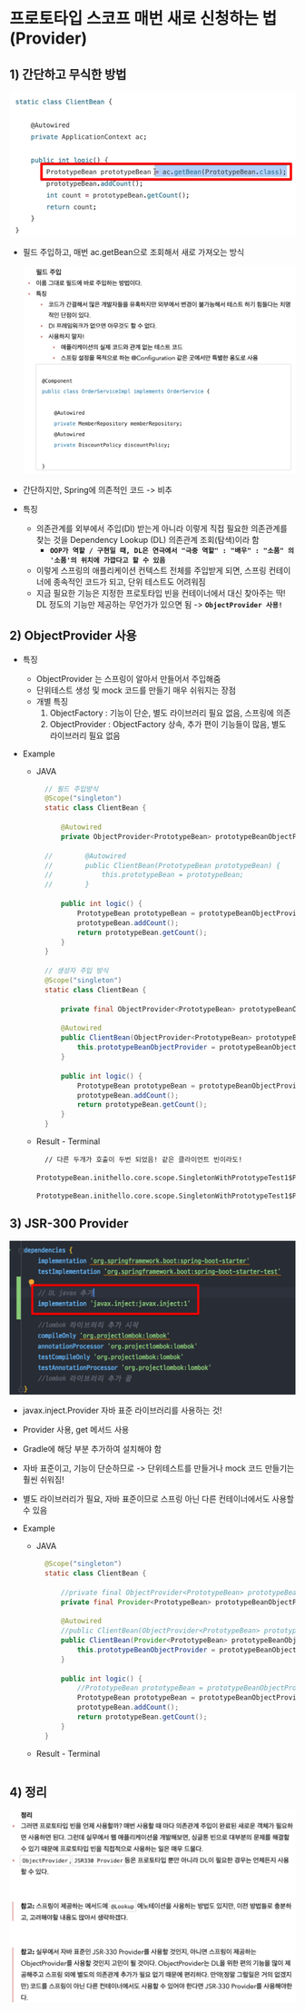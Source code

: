 <link href="../md_config/style.css" rel="stylesheet">

# 프로토타입 스코프 매번 새로 신청하는 법(Provider)

## 1) 간단하고 무식한 방법

<img src='images/2021-09-21-20-09-25.png' />

- 필드 주입하고, 매번 ac.getBean으로 조회해서 새로 가져오는 방식

  <img src='images/2021-09-21-20-17-14.png' />

- 간단하지만, Spring에 의존적인 코드 -> 비추
- 특징

  - 의존관계를 외부에서 주입(DI) 받는게 아니라 이렇게 직접 필요한 의존관계를 찾는 것을 Dependency Lookup (DL) 의존관계 조회(탐색)이라 함
    - **`OOP가 역할 / 구현일 때, DL은 연극에서 "극중 역할" : "배우" : "소품" 의 '소품'의 위치에 가깝다고 할 수 있음`**
  - 이렇게 스프링의 애플리케이션 컨텍스트 전체를 주입받게 되면, 스프링 컨테이너에 종속적인 코드가 되고, 단위 테스트도 어려워짐
  - 지금 필요한 기능은 지정한 프로토타입 빈을 컨테이너에서 대신 찾아주는 딱! DL 정도의 기능만 제공하는 무언가가 있으면 됨 -> **`ObjectProvider 사용!`**

## 2) ObjectProvider 사용

- 특징

  - ObjectProvider 는 스프링이 알아서 만들어서 주입해줌
  - 단위테스트 생성 및 mock 코드를 만들기 매우 쉬워지는 장점
  - 개별 특징
    1. ObjectFactory : 기능이 단순, 별도 라이브러리 필요 없음, 스프링에 의존
    2. ObjectProvider : ObjectFactory 상속, 추가 편이 기능들이 많음, 별도 라이브러리 필요 없음

- Example

  - JAVA

    ```JAVA
      // 필드 주입방식
      @Scope("singleton")
      static class ClientBean {

          @Autowired
          private ObjectProvider<PrototypeBean> prototypeBeanObjectProvider;

      //        @Autowired
      //        public ClientBean(PrototypeBean prototypeBean) {
      //            this.prototypeBean = prototypeBean;
      //        }

          public int logic() {
              PrototypeBean prototypeBean = prototypeBeanObjectProvider.getObject();
              prototypeBean.addCount();
              return prototypeBean.getCount();
          }
      }

      // 생성자 주입 방식
      @Scope("singleton")
      static class ClientBean {

          private final ObjectProvider<PrototypeBean> prototypeBeanObjectProvider;

          @Autowired
          public ClientBean(ObjectProvider<PrototypeBean> prototypeBeanObjectProvider) {
              this.prototypeBeanObjectProvider = prototypeBeanObjectProvider;
          }

          public int logic() {
              PrototypeBean prototypeBean = prototypeBeanObjectProvider.getObject();
              prototypeBean.addCount();
              return prototypeBean.getCount();
          }
      }
    ```

  - Result - Terminal

    ```TEXT
      // 다른 두개가 호출이 두번 되었음! 같은 클라이언트 빈이라도!
      PrototypeBean.inithello.core.scope.SingletonWithPrototypeTest1$PrototypeBean@1535444a
      PrototypeBean.inithello.core.scope.SingletonWithPrototypeTest1$PrototypeBean@273f5289

    ```

## 3) JSR-300 Provider

<img src='images/2021-09-22-00-19-10.png' />

- javax.inject.Provider 자바 표준 라이브러리를 사용하는 것!
- Provider<T> 사용, get 메서드 사용
- Gradle에 해당 부분 추가하여 설치해야 함
- 자바 표준이고, 기능이 단순하므로 -> 단위테스트를 만들거나 mock 코드 만들기는 훨씬 쉬워짐!
- 별도 라이브러리가 필요, 자바 표준이므로 스프링 아닌 다른 컨테이너에서도 사용할 수 있음

- Example

  - JAVA

    ```JAVA
      @Scope("singleton")
      static class ClientBean {

          //private final ObjectProvider<PrototypeBean> prototypeBeanObjectProvider;
          private final Provider<PrototypeBean> prototypeBeanObjectProvider;

          @Autowired
          //public ClientBean(ObjectProvider<PrototypeBean> prototypeBeanObjectProvider) {
          public ClientBean(Provider<PrototypeBean> prototypeBeanObjectProvider) {
              this.prototypeBeanObjectProvider = prototypeBeanObjectProvider;
          }

          public int logic() {
              //PrototypeBean prototypeBean = prototypeBeanObjectProvider.getObject();
              PrototypeBean prototypeBean = prototypeBeanObjectProvider.get();
              prototypeBean.addCount();
              return prototypeBean.getCount();
          }
      }
    ```

  - Result - Terminal

    ```TEXT

    ```

## 4) 정리

<img src='images/2021-09-22-00-22-43.png' />
